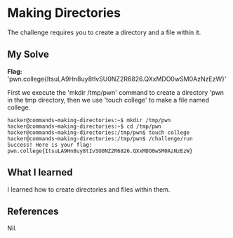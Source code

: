 # Making Directories
The challenge requires you to create a directory and a file within it.

## My Solve
**Flag:**  'pwn.college{ItsuLA9Hn8uy8tIvSU0NZ2R6826.QXxMDO0wSM0AzNzEzW}'

First we execute the 'mkdir /tmp/pwn' command to create a directory 'pwn in the tmp directory, then we use 'touch college' to make a file named college.

```
hacker@commands~making-directories:~$ mkdir /tmp/pwn
hacker@commands~making-directories:~$ cd /tmp/pwn
hacker@commands~making-directories:/tmp/pwn$ touch college
hacker@commands~making-directories:/tmp/pwn$ /challenge/run
Success! Here is your flag:
pwn.college{ItsuLA9Hn8uy8tIvSU0NZ2R6826.QXxMDO0wSM0AzNzEzW}

```

## What I learned
I learned how to create directories and files within them.

## References
Nil.
